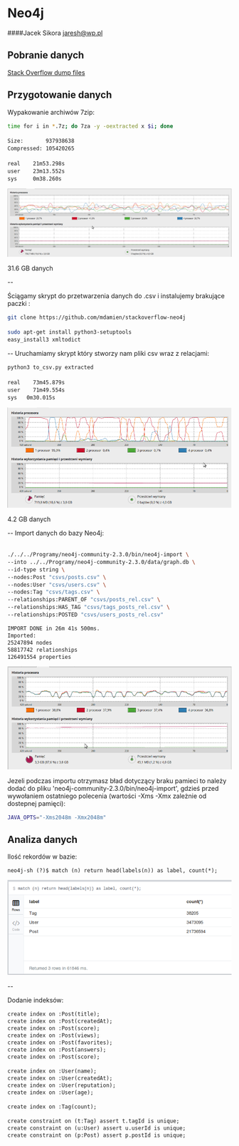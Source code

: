 # Neo4j        
####Jacek Sikora <jaresh@wp.pl>


## Pobranie danych

[Stack Overflow dump files](https://archive.org/details/stackexchange)

## Przygotowanie danych

Wypakowanie archiwów 7zip:

```bash
time for i in *.7z; do 7za -y -oextracted x $i; done

Size:       937938638
Compressed: 105420265

real	21m53.298s
user	23m13.552s
sys		0m38.260s
```

![neo4j](images/neor4_extract.png)

31.6 GB danych

--

Ściągamy skrypt do przetwarzenia danych do .csv i instalujemy brakujące paczki : 

```bash
git clone https://github.com/mdamien/stackoverflow-neo4j

sudo apt-get install python3-setuptools
easy_install3 xmltodict
```
--
Uruchamiamy skrypt który stworzy nam pliki csv wraz z relacjami:

```bash
python3 to_csv.py extracted

real	73m45.879s
user	71m49.554s
sys	  0m30.015s
```

![neo4j](images/neo4j_tocsv.png)

4.2 GB danych

--
Import danych do bazy Neo4j:

```bash

./../../Programy/neo4j-community-2.3.0/bin/neo4j-import \
--into ../../Programy/neo4j-community-2.3.0/data/graph.db \
--id-type string \
--nodes:Post "csvs/posts.csv" \
--nodes:User "csvs/users.csv" \
--nodes:Tag "csvs/tags.csv" \
--relationships:PARENT_OF "csvs/posts_rel.csv" \
--relationships:HAS_TAG "csvs/tags_posts_rel.csv" \
--relationships:POSTED "csvs/users_posts_rel.csv"
```
```
IMPORT DONE in 26m 41s 500ms. 
Imported:
25247894 nodes
58817742 relationships
126491554 properties
```

![neo4j](images/neo4j_import.png)

Jezeli podczas importu otrzymasz bład dotyczący braku pamieci to należy dodać do pliku 'neo4j-community-2.3.0/bin/neo4j-import', gdzieś przed wywołaniem ostatniego polecenia (wartości -Xms -Xmx zależnie od dostepnej pamięci):

```bash
JAVA_OPTS="-Xms2048m -Xmx2048m"
```

## Analiza danych

Ilość rekordów w bazie:
```
neo4j-sh (?)$ match (n) return head(labels(n)) as label, count(*);
```

![neo4j](images/neo4j_1query.png)

--

Dodanie indeksów:

```
create index on :Post(title);
create index on :Post(createdAt);
create index on :Post(score);
create index on :Post(views);
create index on :Post(favorites);
create index on :Post(answers);
create index on :Post(score);

create index on :User(name);
create index on :User(createdAt);
create index on :User(reputation);
create index on :User(age);

create index on :Tag(count);

create constraint on (t:Tag) assert t.tagId is unique;
create constraint on (u:User) assert u.userId is unique;
create constraint on (p:Post) assert p.postId is unique;
```
